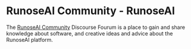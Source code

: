 # RunoseAI Community - RunoseAI

The <a href="https://community.runoseai.com">RunoseAI Community</a> Discourse Fourum is a place to gain and share knowledge about software, and creative ideas and advice about the RunoseAI platform.
